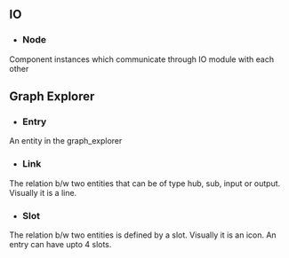 ## IO
- ### Node
Component instances which communicate through IO module with each other

## Graph Explorer
- ### Entry
An entity in the graph_explorer
- ### Link
The relation b/w two entities that can be of type hub, sub, input or output. Visually it is a line.
- ### Slot
The relation b/w two entities is defined by a slot. Visually it is an icon. An entry can have upto 4 slots.
